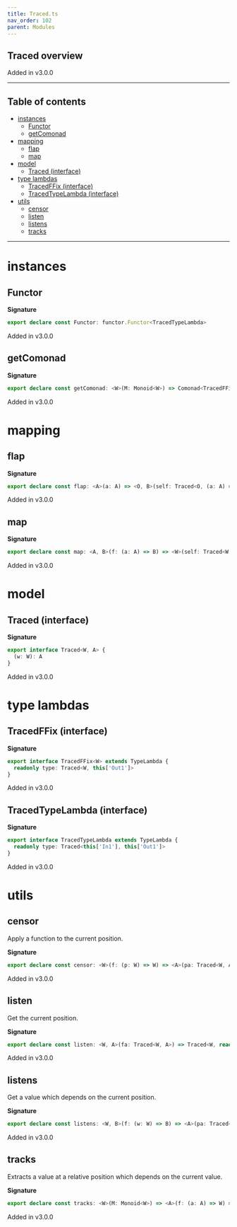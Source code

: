 ```yaml
---
title: Traced.ts
nav_order: 102
parent: Modules
---
```


## Traced overview

Added in v3.0.0

---

<h2 class="text-delta">Table of contents</h2>

- [instances](#instances)
  - [Functor](#functor)
  - [getComonad](#getcomonad)
- [mapping](#mapping)
  - [flap](#flap)
  - [map](#map)
- [model](#model)
  - [Traced (interface)](#traced-interface)
- [type lambdas](#type-lambdas)
  - [TracedFFix (interface)](#tracedffix-interface)
  - [TracedTypeLambda (interface)](#tracedtypelambda-interface)
- [utils](#utils)
  - [censor](#censor)
  - [listen](#listen)
  - [listens](#listens)
  - [tracks](#tracks)

---

# instances

## Functor

**Signature**

```ts
export declare const Functor: functor.Functor<TracedTypeLambda>
```

Added in v3.0.0

## getComonad

**Signature**

```ts
export declare const getComonad: <W>(M: Monoid<W>) => Comonad<TracedFFix<W>>
```

Added in v3.0.0

# mapping

## flap

**Signature**

```ts
export declare const flap: <A>(a: A) => <O, B>(self: Traced<O, (a: A) => B>) => Traced<O, B>
```

Added in v3.0.0

## map

**Signature**

```ts
export declare const map: <A, B>(f: (a: A) => B) => <W>(self: Traced<W, A>) => Traced<W, B>
```

Added in v3.0.0

# model

## Traced (interface)

**Signature**

```ts
export interface Traced<W, A> {
  (w: W): A
}
```

Added in v3.0.0

# type lambdas

## TracedFFix (interface)

**Signature**

```ts
export interface TracedFFix<W> extends TypeLambda {
  readonly type: Traced<W, this['Out1']>
}
```

Added in v3.0.0

## TracedTypeLambda (interface)

**Signature**

```ts
export interface TracedTypeLambda extends TypeLambda {
  readonly type: Traced<this['In1'], this['Out1']>
}
```

Added in v3.0.0

# utils

## censor

Apply a function to the current position.

**Signature**

```ts
export declare const censor: <W>(f: (p: W) => W) => <A>(pa: Traced<W, A>) => Traced<W, A>
```

Added in v3.0.0

## listen

Get the current position.

**Signature**

```ts
export declare const listen: <W, A>(fa: Traced<W, A>) => Traced<W, readonly [A, W]>
```

Added in v3.0.0

## listens

Get a value which depends on the current position.

**Signature**

```ts
export declare const listens: <W, B>(f: (w: W) => B) => <A>(pa: Traced<W, A>) => Traced<W, readonly [A, B]>
```

Added in v3.0.0

## tracks

Extracts a value at a relative position which depends on the current value.

**Signature**

```ts
export declare const tracks: <W>(M: Monoid<W>) => <A>(f: (a: A) => W) => (fa: Traced<W, A>) => A
```

Added in v3.0.0
